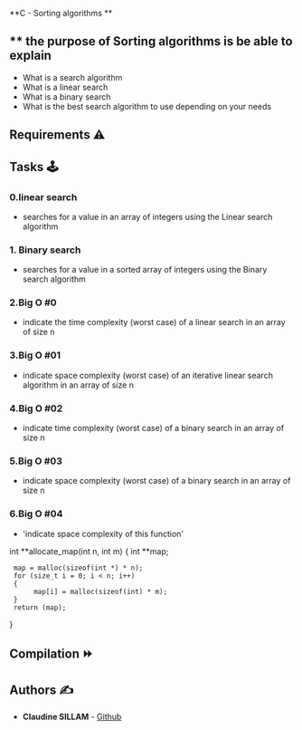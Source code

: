 **C - Sorting algorithms **

## ** the purpose of Sorting algorithms is be able to explain 
   
*    What is a search algorithm
*    What is a linear search
*    What is a binary search
*    What is the best search algorithm to use depending on your needs


## **Requirements** :warning:

## **Tasks** :joystick:

### **0.linear search**

*  searches for a value in an array of integers using the Linear search algorithm

### **1. Binary search**

*  searches for a value in a sorted array of integers using the Binary search algorithm

### **2.Big O #0**

* indicate the time complexity (worst case) of a linear search in an array of size n 

### **3.Big O #01**

* indicate space complexity (worst case) of an iterative linear search algorithm in an array of size n

### **4.Big O #02**

*  indicate  time complexity (worst case) of a binary search in an array of size n

### **5.Big O #03**

*  indicate space complexity (worst case) of a binary search in an array of size n

### **6.Big O #04**

*  'indicate space complexity  of this function'

int **allocate_map(int n, int m)
{
     int **map;

     map = malloc(sizeof(int *) * n);
     for (size_t i = 0; i < n; i++)
     {
          map[i] = malloc(sizeof(int) * m);
     }
     return (map);
}   


## **Compilation** :fast_forward:



                  
## **Authors** :writing_hand:

* **Claudine SILLAM** - [Github](https://github.com/Coconuts-del)
